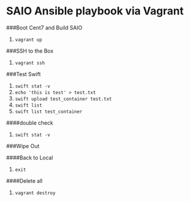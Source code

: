 SAIO Ansible playbook via Vagrant
=================================
###Boot Cent7 and Build SAIO 
 1. `vagrant up`

###SSH to the Box
 1. `vagrant ssh`

###Test Swift
 1. `swift stat -v`
 1. `echo 'this is test' > test.txt`
 1. `swift upload test_container test.txt`
 1. `swift list `
 1. `swift list test_container`
 
####double check
 1. `swift stat -v`

###Wipe Out

####Back to Local
 1. `exit`
 
####Delete all 
 1. `vagrant destroy`

